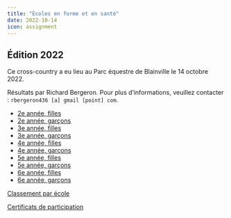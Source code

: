 ```yaml
---
title: "Écoles en forme et en santé"
date: 2022-10-14
icon: assignment
---
```



## Édition 2022

Ce cross-country a eu lieu au Parc équestre de Blainville le 14 octobre 2022.

Résultats par Richard Bergeron. Pour plus d’informations, veuillez contacter : `rbergeron436 [a] gmail [point] com`.

* [2e année, filles](https://assets.corsaire-chaparral.org/competitions/2022/xc-ecoles-en-forme-et-en-sante/1_P2F.pdf)
* [2e année, garçons](https://assets.corsaire-chaparral.org/competitions/2022/xc-ecoles-en-forme-et-en-sante/2_P2G.pdf)
* [3e année, filles](https://assets.corsaire-chaparral.org/competitions/2022/xc-ecoles-en-forme-et-en-sante/3_P3F.pdf)
* [3e année, garçons](https://assets.corsaire-chaparral.org/competitions/2022/xc-ecoles-en-forme-et-en-sante/4_P3G.pdf)
* [4e année, filles](https://assets.corsaire-chaparral.org/competitions/2022/xc-ecoles-en-forme-et-en-sante/5_P4F.pdf)
* [4e année, garçons](https://assets.corsaire-chaparral.org/competitions/2022/xc-ecoles-en-forme-et-en-sante/6_P4G.pdf)
* [5e année, filles](https://assets.corsaire-chaparral.org/competitions/2022/xc-ecoles-en-forme-et-en-sante/7_P5F.pdf)
* [5e année, garçons](https://assets.corsaire-chaparral.org/competitions/2022/xc-ecoles-en-forme-et-en-sante/8_P5G.pdf)
* [6e année, filles](https://assets.corsaire-chaparral.org/competitions/2022/xc-ecoles-en-forme-et-en-sante/9_P6F.pdf)
* [6e année, garçons](https://assets.corsaire-chaparral.org/competitions/2022/xc-ecoles-en-forme-et-en-sante/10_P6G.pdf)

[Classement par école](https://assets.corsaire-chaparral.org/competitions/2022/xc-ecoles-en-forme-et-en-sante/par_ecole.pdf)

[Certificats de participation](https://assets.corsaire-chaparral.org/competitions/2022/xc-ecoles-en-forme-et-en-sante/Certificats.pdf)
